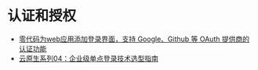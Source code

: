 # 认证和授权

* [零代码为web应用添加登录界面，支持 Google、Github 等 OAuth 提供商的认证功能](https://mp.weixin.qq.com/s/4FP0aaiym0KBpy00XzCaRw)
* [云原生系列04：企业级单点登录技术选型指南](https://mp.weixin.qq.com/s/2QCYMdTRhs0NQfkA_mGF-Q)